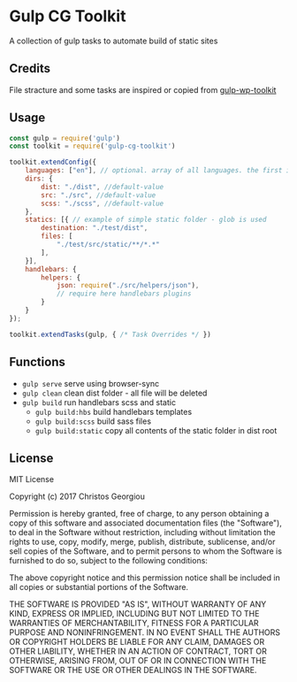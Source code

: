# Gulp CG Toolkit

A collection of gulp tasks to automate build of static sites

## Credits

File stracture and some tasks are inspired or copied from [gulp-wp-toolkit](https://github.com/craigsimps/gulp-wp-toolkit)

## Usage

```` js
const gulp = require('gulp')
const toolkit = require('gulp-cg-toolkit')

toolkit.extendConfig({
    languages: ["en"], // optional. array of all languages. the first is default
    dirs: {
        dist: "./dist", //default-value
        src: "./src", //default-value
        scss: "./scss", //default-value
    },
    statics: [{ // example of simple static folder - glob is used
        destination: "./test/dist",
        files: [
            "./test/src/static/**/*.*"
        ],
    }],
    handlebars: {
        helpers: {
            json: require("./src/helpers/json"),
            // require here handlebars plugins
        }
    }
});

toolkit.extendTasks(gulp, { /* Task Overrides */ })
````

## Functions

- `gulp serve` serve using browser-sync
- `gulp clean` clean dist folder - all file will be deleted
- `gulp build` run handlebars scss and static
  - `gulp build:hbs` build handlebars templates
  - `gulp build:scss` build sass files
  - `gulp build:static` copy all contents of the static folder in dist root

## License

MIT License

Copyright (c) 2017 Christos Georgiou

Permission is hereby granted, free of charge, to any person obtaining a copy
of this software and associated documentation files (the "Software"), to deal
in the Software without restriction, including without limitation the rights
to use, copy, modify, merge, publish, distribute, sublicense, and/or sell
copies of the Software, and to permit persons to whom the Software is
furnished to do so, subject to the following conditions:

The above copyright notice and this permission notice shall be included in all
copies or substantial portions of the Software.

THE SOFTWARE IS PROVIDED "AS IS", WITHOUT WARRANTY OF ANY KIND, EXPRESS OR
IMPLIED, INCLUDING BUT NOT LIMITED TO THE WARRANTIES OF MERCHANTABILITY,
FITNESS FOR A PARTICULAR PURPOSE AND NONINFRINGEMENT. IN NO EVENT SHALL THE
AUTHORS OR COPYRIGHT HOLDERS BE LIABLE FOR ANY CLAIM, DAMAGES OR OTHER
LIABILITY, WHETHER IN AN ACTION OF CONTRACT, TORT OR OTHERWISE, ARISING FROM,
OUT OF OR IN CONNECTION WITH THE SOFTWARE OR THE USE OR OTHER DEALINGS IN THE
SOFTWARE.
